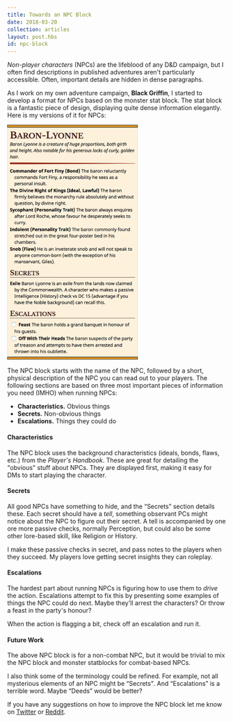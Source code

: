 ```yaml
---
title: Towards an NPC Block
date: 2018-03-20
collection: articles
layout: post.hbs
id: npc-block
---
```

<p><em>Non-player characters</em> (NPCs) are the lifeblood of any D&amp;D campaign, but I often find descriptions in published adventures aren't particularly accessible. Often, important details are hidden in dense paragraphs.</p>

<p>As I work on my own adventure campaign, <strong>Black Griffin</strong>, I started to develop a format for NPCs based on the monster stat block. The stat block is a fantastic piece of design, displaying quite dense information elegantly. Here is my versions of it for NPCs:</p>

<img src="images/npc-block.png" style="max-width: 300px" alt="Example NPC block">

<p>The NPC block starts with the name of the NPC, followed by a short, physical description of the NPC you can read out to your players. The following sections are based on three most important pieces of information you need (IMHO) when running NPCs:</p>

<ul>
  <li><strong>Characteristics.</strong> Obvious things</li>
  <li><strong>Secrets.</strong> Non-obvious things</li>
  <li><strong>Escalations.</strong> Things they could do</li>
</ul>

<h4>Characteristics</h4>

<p>The NPC block uses the background characteristics (ideals, bonds, flaws, etc.) from the <em>Player's Handbook</em>. These are great for detailing the "obvious" stuff about NPCs. They are displayed first, making it easy for DMs to start playing the character.</p>

<h4>Secrets</h4>

<p>All good NPCs have something to hide, and the <q>Secrets</q> section details these. Each secret should have a <em>tell</em>, something observant PCs might notice about the NPC to figure out their secret. A tell is accompanied by one ore more passive checks, normally Perception, but could also be some other lore-based skill, like Religion or History.</p>

<p>I make these passive checks in secret, and pass notes to the players when they succeed. My players love getting secret insights they can roleplay.</p>

<h4>Escalations</h4>

<p>The hardest part about running NPCs is figuring how to use them to <em>drive</em> the action. Escalations attempt to fix this by presenting some examples of things the NPC could do next. Maybe they'll arrest the characters? Or throw a feast in the party's honour?</p>

<p>When the action is flagging a bit, check off an escalation and run it.</p>

<h4>Future Work</h4>

<p>The above NPC block is for a non-combat NPC, but it would be trivial to mix the NPC block and monster statblocks for combat-based NPCs.</p>

<p>I also think some of the terminology could be refined. For example, not all mysterious elements of an NPC might be <q>Secrets</q>. And <q>Escalations</q> is a terrible word. Maybe <q>Deeds</q> would be better?</p>

<p>If you have any suggestions on how to improve the NPC block let me know on <a href="https://twitter.com/grislyeye/status/976139172267397120">Twitter</a> or <a href="https://www.reddit.com/r/UnearthedArcana/comments/85tqi8/proof_of_concept_stat_block_for_npcs/">Reddit</a>.</p>
